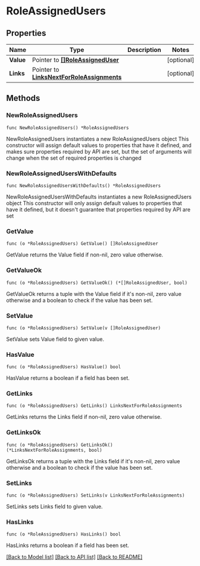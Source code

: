 # RoleAssignedUsers

## Properties

Name | Type | Description | Notes
------------ | ------------- | ------------- | -------------
**Value** | Pointer to [**[]RoleAssignedUser**](RoleAssignedUser.md) |  | [optional] 
**Links** | Pointer to [**LinksNextForRoleAssignments**](LinksNextForRoleAssignments.md) |  | [optional] 

## Methods

### NewRoleAssignedUsers

`func NewRoleAssignedUsers() *RoleAssignedUsers`

NewRoleAssignedUsers instantiates a new RoleAssignedUsers object
This constructor will assign default values to properties that have it defined,
and makes sure properties required by API are set, but the set of arguments
will change when the set of required properties is changed

### NewRoleAssignedUsersWithDefaults

`func NewRoleAssignedUsersWithDefaults() *RoleAssignedUsers`

NewRoleAssignedUsersWithDefaults instantiates a new RoleAssignedUsers object
This constructor will only assign default values to properties that have it defined,
but it doesn't guarantee that properties required by API are set

### GetValue

`func (o *RoleAssignedUsers) GetValue() []RoleAssignedUser`

GetValue returns the Value field if non-nil, zero value otherwise.

### GetValueOk

`func (o *RoleAssignedUsers) GetValueOk() (*[]RoleAssignedUser, bool)`

GetValueOk returns a tuple with the Value field if it's non-nil, zero value otherwise
and a boolean to check if the value has been set.

### SetValue

`func (o *RoleAssignedUsers) SetValue(v []RoleAssignedUser)`

SetValue sets Value field to given value.

### HasValue

`func (o *RoleAssignedUsers) HasValue() bool`

HasValue returns a boolean if a field has been set.

### GetLinks

`func (o *RoleAssignedUsers) GetLinks() LinksNextForRoleAssignments`

GetLinks returns the Links field if non-nil, zero value otherwise.

### GetLinksOk

`func (o *RoleAssignedUsers) GetLinksOk() (*LinksNextForRoleAssignments, bool)`

GetLinksOk returns a tuple with the Links field if it's non-nil, zero value otherwise
and a boolean to check if the value has been set.

### SetLinks

`func (o *RoleAssignedUsers) SetLinks(v LinksNextForRoleAssignments)`

SetLinks sets Links field to given value.

### HasLinks

`func (o *RoleAssignedUsers) HasLinks() bool`

HasLinks returns a boolean if a field has been set.


[[Back to Model list]](../README.md#documentation-for-models) [[Back to API list]](../README.md#documentation-for-api-endpoints) [[Back to README]](../README.md)



